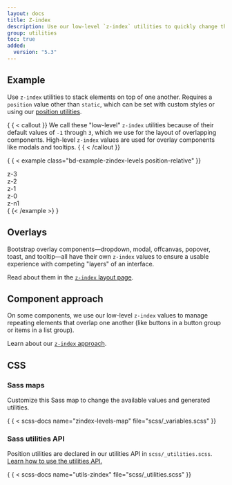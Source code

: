 ```yaml
---
layout: docs
title: Z-index
description: Use our low-level `z-index` utilities to quickly change the stack level of an element or component.
group: utilities
toc: true
added:
  version: "5.3"
---
```


## Example

Use `z-index` utilities to stack elements on top of one another. Requires a
`position` value other than `static`, which can be set with custom styles or
using our [position utilities](/utilities/position/.md).

{ { < callout }}
We call these "low-level" `z-index` utilities because of their default values of
`-1` through `3`, which we use for the layout of overlapping components.
High-level `z-index` values are used for overlay components like modals and
tooltips.
{ { < /callout }}

{ { < example class="bd-example-zindex-levels position-relative" }}
<div class="z-3 position-absolute p-5 rounded-3"><span>z-3</span></div>
<div class="z-2 position-absolute p-5 rounded-3"><span>z-2</span></div>
<div class="z-1 position-absolute p-5 rounded-3"><span>z-1</span></div>
<div class="z-0 position-absolute p-5 rounded-3"><span>z-0</span></div>
<div class="z-n1 position-absolute p-5 rounded-3"><span>z-n1</span></div>
{ {< /example >} }

## Overlays

Bootstrap overlay components—dropdown, modal, offcanvas, popover, toast, and
tooltip—all have their own `z-index` values to ensure a usable experience with
competing "layers" of an interface.

Read about them in the [`z-index` layout page](/layout/z-index.md).

## Component approach

On some components, we use our low-level `z-index` values to manage repeating
elements that overlap one another (like buttons in a button group or items in a
list group).

Learn about our [`z-index` approach](/extend/approach.md#z-index-scales).

## CSS

### Sass maps

Customize this Sass map to change the available values and generated utilities.

{ { < scss-docs name="zindex-levels-map" file="scss/_variables.scss" }}

### Sass utilities API

Position utilities are declared in our utilities API in
`scss/_utilities.scss`. [Learn how to use the utilities API.](/utilities/api.md#using-the-api)

{ { < scss-docs name="utils-zindex" file="scss/_utilities.scss" }}
